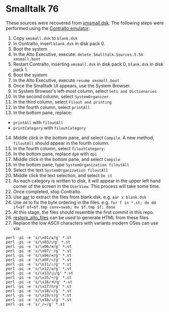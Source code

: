 # Smalltalk 76

These sources were recovered from [xmsmall.dsk](http://www.bitsavers.org/bits/Xerox/Alto/disk_images/chm/xmsmall.zip).  The following steps were performed using the [Contralto emulator](https://github.com/livingcomputermuseum/ContrAlto):

1. Copy `xmsmall.dsk` to `blank.dsk`
2. In Contralto, insert `blank.dsk` in disk pack 0.
3. Boot the system
4. In the Alto Executive, execute: `delete Smalltalk.Sources.5.5k xmsmall.boot`
5. Restart Contralto, inserting `xmsmall.dsk` in disk pack 0, `blank.dsk` in disk pack 1.
6. Boot the system
7. In the Alto Executive, execute `resume xmsmall.boot`
8. Once the Smalltalk UI appears, use the System Browser. 
9. In System Browser's left-most column, select `Sets and Dictionaries`
10. In the second column, select `SystemOrganizer`
11. In the third column, select `Filout and printing`
12. In the fourth column, select `printAll`
13. In the bottom pane, replace:
  * `printAll` with `filoutAll`
  * `printCategory` with `filoutCategory`
14. Middle click in the bottom pane, and select `Compile`. A new method, `filoutAll` should appear in the fourth column.
15. In the fourth column, select `filoutCategory:`
16. In the bottom pane, replace `dp0` with `dp1`
17. Middle click in the bottom pane, and select `Compile`
18. In the bottom pane, type `SystemOrganization filoutAll`
19. Select the text `SystemOrganization filoutAll`
20. Middle click the text selection, and select `Do it`
21. As each category is written to disk, it will appear in the upper left hand corner of the screen in the `UserView`.  This process will take some time.
22. Once completed, stop Contralto.
23. Use [aar](http://www.bitsavers.org/bits/Xerox/Alto/tools/aar.c) to extract the files from blank.dsk. e.g. `aar x blank.dsk`
24. Use `dd` to fix the byte ordering in the files. e.g. `for f in *.st; do dd if=$f of=$f.tmp conv=swab; mv $f.tmp $f; done`
25. At this stage, the files should resemble the first commit in this repo.
26. [restore_alto_files](http://xeroxalto.computerhistory.org/src/restore_alto_files.tar.gz) can be used to generate HTML from these files.
27. Replace the low ASCII characters with variants modern OSes can use via:
```
perl -pi -e 's/\x01/≤/g' *.st
perl -pi -e 's/\x03/⦂/g' *.st
perl -pi -e 's/\x06/≡/g' *.st
perl -pi -e 's/\x07/◦/g' *.st
perl -pi -e 's/\x0e/≠/g' *.st
perl -pi -e 's/\x0f/↪/g' *.st
perl -pi -e 's/\x11/⇑/g' *.st
perl -pi -e 's/\x12/≥/g' *.st
perl -pi -e 's/\x13/ⓢ/g' *.st
perl -pi -e 's/\x15/¬/g' *.st
perl -pi -e 's/\x16/∢/g' *.st
perl -pi -e 's/\x17/⌾/g' *.st
perl -pi -e 's/\x18/▱/g' *.st
perl -pi -e 's/\x19/➲/g' *.st
perl -pi -e 's/\x1b/⇒/g' *.st
perl -pi -e 's/_/←/g' *.st
```
